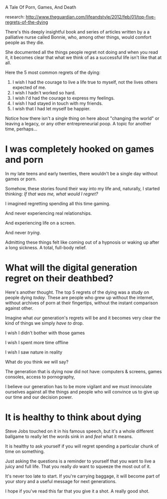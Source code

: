 A Tale Of Porn, Games, And Death

research: http://www.theguardian.com/lifeandstyle/2012/feb/01/top-five-regrets-of-the-dying

There's this deeply insightful book and series of articles written by a a palliative nurse called Bonnie, who, among other things, would comfort people as they die.

She documented all the things people regret not doing and when you read it, it becomes clear that what we think of as a successful life isn't like that at all.

Here the 5 most common regrets of the dying:

1.  I wish I had the courage to live a life true to myself, not the lives others expected of me.
2. I wish I hadn't worked so hard.
3. I wish I'd had the courage to express my feelings.
4. I wish I had stayed in touch with my friends.
5. I wish that I had let myself be happier.

Notice how there isn't a single thing on here about "changing the world" or leaving a legacy, or any other entrepreneurial poop. A topic for another time, perhaps...

# I was completely hooked on games and porn

In my late teens and early twenties, there wouldn't be a single day without games or porn.

Somehow, these stories found their way into my life and, naturally, I started thinking: *If that was me, what would I regret?* 

I imagined regretting spending all this time gaming.

And never experiencing real relationships.

And experiencing life on a screen.

And never *trying*.

Admitting these things felt like coming out of a hypnosis or waking up after a long sickness. A total, full-body relief. 

# What will the digital generation regret on their deathbed?

Here's another thought. The top 5 regrets of the dying was a study on people dying *today*. These are people who grew up without the internet, without archives of porn at their fingertips, without the instant comparison against other. 

Imagine what *our* generation's regrets will be and it becomes very clear the kind of things we simply *have to* drop.

I wish I didn't bother with those games

I wish I spent more time offline

I wish I saw nature in reality

What do you think *we* will say? 

The generation that is dying now did not have: computers & screens, games consoles, access to pornography,  

I believe our generation has to be more vigilant and we must innoculate ourselves against all the things and people who will convince us to give up our time and our decision power. 

# It is healthy to think about dying

Steve Jobs touched on it in his famous speech, but it's a whole different ballgame to really let the words sink in and *feel* what it means. 

It is healthy to ask yourself if you will regret spending a particular chunk of time on something.

Just asking the questions is a reminder to yourself that you want to live a juicy and full life. That you really *do* want to squeeze the most out of it. 

It's never too late to start. If you're carrying baggage, it will become part of your story and a useful message for next generations.

I hope if you've read this far that you give it a shot. A really good shot. 